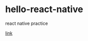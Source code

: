 # hello-react-native

react native practice

[link](https://github.com/academind/react-native-practical-guide-code)
